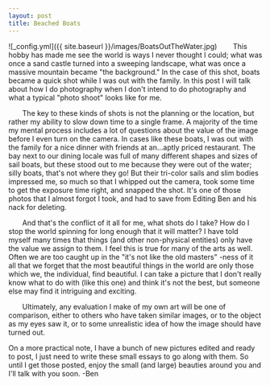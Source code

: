 ```yaml
---
layout: post
title: Beached Boats
---
```


![_config.yml]({{ site.baseurl }}/images/BoatsOutTheWater.jpg)
&nbsp;&nbsp;&nbsp;&nbsp;&nbsp;&nbsp; This hobby has made me see the world is ways I never thought I could; what was once a sand castle turned into a sweeping landscape, what was once a massive mountain became "the background." In the case of this shot, boats became a quick shot while I was out with the family. In this post I will talk about how I do photography when I don't intend to do photography and what a typical "photo shoot" looks like for me. 

&nbsp;&nbsp;&nbsp;&nbsp;&nbsp;&nbsp; The key to these kinds of shots is not the planning or the location, but rather my ability to slow down time to a single frame. A majority of the time my mental process includes a lot of questions about the value of the image before I even turn on the camera. In cases like these boats, I was out with the family for a nice dinner with friends at an...aptly priced restaurant. The bay next to our dining locale was full of many different shapes and sizes of sail boats, but these stood out to me because they were out of the water; silly boats, that's not where they go! But their tri-color sails and slim bodies impressed me, so much so that I whipped out the camera, took some time to get the exposure time right, and snapped the shot. It's one of those photos that I almost forgot I took, and had to save from Editing Ben and his nack for deleting. 

&nbsp;&nbsp;&nbsp;&nbsp;&nbsp;&nbsp; And that's the conflict of it all for me, what shots do I take? How do I stop the world spinning for long enough that it will matter? I have told myself many times that things (and other non-physical entities) only have the value we assign to them. I feel this is true for many of the arts as well. Often we are too caught up in the "it's not like the old masters" -ness of it all that we forget that the most beautiful things in the world are only those which we, the individual, find beautiful. I can take a picture that I don't really know what to do with (like this one) and think it's not the best, but someone else may find it intriguing and exciting. 

&nbsp;&nbsp;&nbsp;&nbsp;&nbsp;&nbsp; Ultimately, any evaluation I make of my own art will be one of comparison, either to others who have taken similar images, or to the object as my eyes saw it, or to some unrealistic idea of how the image should have turned out. 

On a more practical note, I have a bunch of new pictures edited and ready to post, I just need to write these small essays to go along with them. So until I get those posted, enjoy the small (and large) beauties around you and I'll talk with you soon. 
-Ben